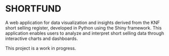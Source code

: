 # SHORTFUND

A web application for data visualization and insights derived from the KNF short selling register, developed in Python using the Shiny framework. This application enables users to analyze and interpret short selling data through interactive charts and dashboards.

This project is a work in progress.
